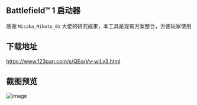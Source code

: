 ﻿## Battlefield™ 1 启动器

感谢 `Misaka_Mikoto_01` 大佬的研究成果，本工具是现有方案整合，方便玩家使用

## 下载地址

https://www.123pan.com/s/QEorVv-wILv3.html

## 截图预览

![image](https://github.com/CrazyZhang666/BF1Launcher/assets/28080853/91cad692-3918-4d1c-a969-93d26afe6ff6)
